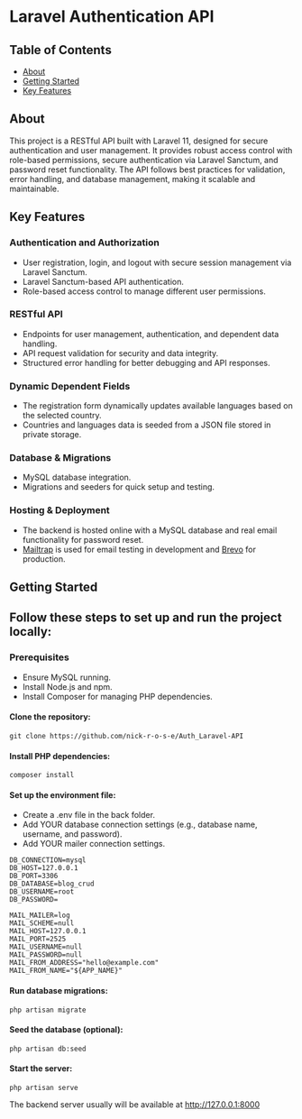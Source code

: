 # Laravel Authentication API

## Table of Contents
* [About](#about)
* [Getting Started](#getting-started)
* [Key Features](#key-features)


## About

This project is a RESTful API built with Laravel 11, designed for secure authentication and user management. It provides robust access control with role-based permissions, secure authentication via Laravel Sanctum, and password reset functionality. The API follows best practices for validation, error handling, and database management, making it scalable and maintainable.  

## Key Features

### Authentication and Authorization
- User registration, login, and logout with secure session management via Laravel Sanctum.
- Laravel Sanctum-based API authentication.
- Role-based access control to manage different user permissions.

### RESTful API
- Endpoints for user management, authentication, and dependent data handling.
- API request validation for security and data integrity.
- Structured error handling for better debugging and API responses.

### Dynamic Dependent Fields
- The registration form dynamically updates available languages based on the selected country.
- Countries and languages data is seeded from a JSON file stored in private storage.

### Database & Migrations
- MySQL database integration.
- Migrations and seeders for quick setup and testing.

### Hosting & Deployment
- The backend is hosted online with a MySQL database and real email functionality for password reset.
- [Mailtrap](https://mailtrap.io/) is used for email testing in development and [Brevo](https://www.brevo.com/) for production.

## Getting Started

## Follow these steps to set up and run the project locally:

### Prerequisites
- Ensure MySQL running.
- Install Node.js and npm.
- Install Composer for managing PHP dependencies.

#### Clone the repository:

```
git clone https://github.com/nick-r-o-s-e/Auth_Laravel-API
```

#### Install PHP dependencies:

```
composer install
```

#### Set up the environment file:

- Create a .env file in the back folder.
- Add YOUR database connection settings (e.g., database name, username, and password).
- Add YOUR mailer connection settings.

```
DB_CONNECTION=mysql
DB_HOST=127.0.0.1
DB_PORT=3306
DB_DATABASE=blog_crud
DB_USERNAME=root
DB_PASSWORD=

MAIL_MAILER=log
MAIL_SCHEME=null
MAIL_HOST=127.0.0.1
MAIL_PORT=2525
MAIL_USERNAME=null
MAIL_PASSWORD=null
MAIL_FROM_ADDRESS="hello@example.com"
MAIL_FROM_NAME="${APP_NAME}"
```

#### Run database migrations:

```
php artisan migrate
```

#### Seed the database (optional):

```
php artisan db:seed
```

#### Start the server:

```
php artisan serve
```

The backend server usually will be available at http://127.0.0.1:8000

